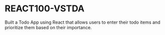 # REACT100-VSTDA
Built a Todo App using React that allows users to enter their todo items and prioritize them based on their importance.
